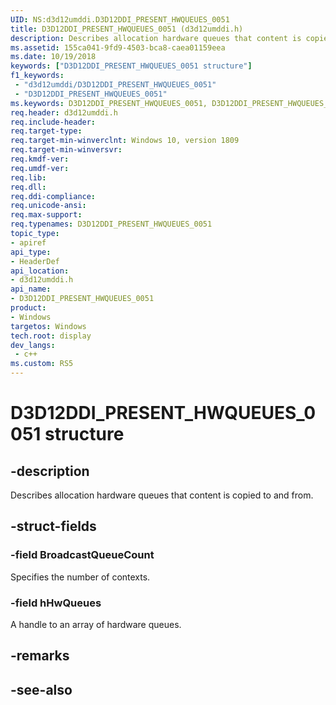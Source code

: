 ```yaml
---
UID: NS:d3d12umddi.D3D12DDI_PRESENT_HWQUEUES_0051
title: D3D12DDI_PRESENT_HWQUEUES_0051 (d3d12umddi.h)
description: Describes allocation hardware queues that content is copied to and from.
ms.assetid: 155ca041-9fd9-4503-bca8-caea01159eea
ms.date: 10/19/2018
keywords: ["D3D12DDI_PRESENT_HWQUEUES_0051 structure"]
f1_keywords:
 - "d3d12umddi/D3D12DDI_PRESENT_HWQUEUES_0051"
 - "D3D12DDI_PRESENT_HWQUEUES_0051"
ms.keywords: D3D12DDI_PRESENT_HWQUEUES_0051, D3D12DDI_PRESENT_HWQUEUES_0051, 
req.header: d3d12umddi.h
req.include-header:
req.target-type:
req.target-min-winverclnt: Windows 10, version 1809
req.target-min-winversvr:
req.kmdf-ver:
req.umdf-ver:
req.lib:
req.dll:
req.ddi-compliance:
req.unicode-ansi:
req.max-support:
req.typenames: D3D12DDI_PRESENT_HWQUEUES_0051
topic_type: 
- apiref
api_type: 
- HeaderDef
api_location: 
- d3d12umddi.h
api_name: 
- D3D12DDI_PRESENT_HWQUEUES_0051
product:
- Windows
targetos: Windows
tech.root: display
dev_langs:
 - c++
ms.custom: RS5
---
```


# D3D12DDI_PRESENT_HWQUEUES_0051 structure

## -description

Describes allocation hardware queues that content is copied to and from.

## -struct-fields

### -field BroadcastQueueCount

Specifies the number of contexts.

### -field hHwQueues
 
A handle to an array of hardware queues.

## -remarks

## -see-also
